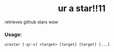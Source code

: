 <h1 align="center">ur a star!!11</h1>

retrieves github stars wow

### Usage:

`urastar [-q/-v] <target> [target] [target] [...]`

